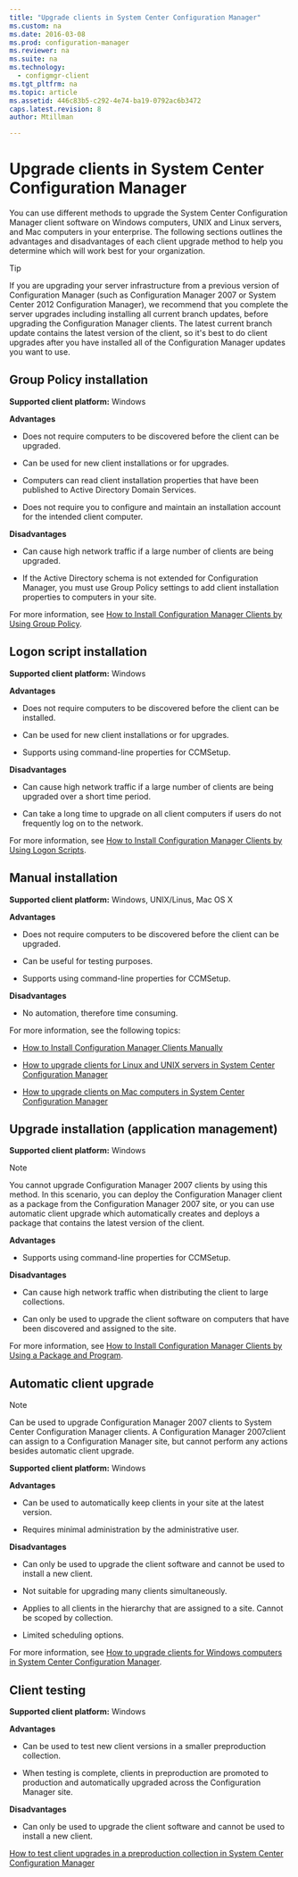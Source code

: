 ```yaml
---
title: "Upgrade clients in System Center Configuration Manager"
ms.custom: na
ms.date: 2016-03-08
ms.prod: configuration-manager
ms.reviewer: na
ms.suite: na
ms.technology:
  - configmgr-client
ms.tgt_pltfrm: na
ms.topic: article
ms.assetid: 446c83b5-c292-4e74-ba19-0792ac6b3472
caps.latest.revision: 8
author: Mtillman

---
```

# Upgrade clients in System Center Configuration Manager
You can use different methods to upgrade the System Center Configuration Manager client software on Windows computers, UNIX and Linux servers, and Mac computers in your enterprise. The following sections outlines the advantages and disadvantages of each client upgrade method to help you determine which will work best for your organization.  

> [!TIP]  
>  If you are upgrading your server infrastructure from a previous version of Configuration Manager \(such as Configuration Manager 2007 or System Center 2012 Configuration Manager\), we recommend that you complete the server upgrades including installing all current branch updates, before upgrading the Configuration Manager clients.   The latest current branch update contains the latest version of the client, so it's best to do client upgrades after you have installed all of the Configuration Manager updates you want to use.  

## Group Policy installation  
 **Supported client platform:** Windows  

 **Advantages**  

-   Does not require computers to be discovered before the client can be upgraded.  

-   Can be used for new client installations or for upgrades.  

-   Computers can read client installation properties that have been published to Active Directory Domain Services.  

-   Does not require you to configure and maintain an installation account for the intended client computer.  

 **Disadvantages**  

-   Can cause high network traffic if a large number of clients are being upgraded.  

-   If the Active Directory schema is not extended for Configuration Manager, you must use Group Policy settings to add client installation properties to computers in your site.  

 For more information, see [How to Install Configuration Manager Clients by Using Group Policy](../../../../core/clients/deploy/deploy-clients-to-windows-computers.md#BKMK_ClientGP).  

## Logon script installation  
 **Supported client platform:** Windows  

 **Advantages**  

-   Does not require computers to be discovered before the client can be installed.  

-   Can be used for new client installations or for upgrades.  

-   Supports using command-line properties for CCMSetup.  

 **Disadvantages**  

-   Can cause high network traffic if a large number of clients are being upgraded over a short time period.  

-   Can take a long time to upgrade on all client computers if users do not frequently log on to the network.  

 For more information, see [How to Install Configuration Manager Clients by Using Logon Scripts](../../../../core/clients/deploy/deploy-clients-to-windows-computers.md#BKMK_ClientLogonScript).  

## Manual installation  
 **Supported client platform:** Windows, UNIX/Linus, Mac OS X  

 **Advantages**  

-   Does not require computers to be discovered before the client can be upgraded.  

-   Can be useful for testing purposes.  

-   Supports using command-line properties for CCMSetup.  

 **Disadvantages**  

-   No automation, therefore time consuming.  

 For more information, see the following topics:  

-   [How to Install Configuration Manager Clients Manually](../../../../core/clients/deploy/deploy-clients-to-windows-computers.md#BKMK_Manual)  

-   [How to upgrade clients for Linux and UNIX servers in System Center Configuration Manager](../../../../core/clients/manage/upgrade/upgrade-clients-for-linux-and-unix-servers.md)  

-   [How to upgrade clients on Mac computers in System Center Configuration Manager](../../../../core/clients/manage/upgrade/upgrade-clients-on-mac-computers.md)  

## Upgrade installation (application management)  
 **Supported client platform:** Windows  

> [!NOTE]  
>  You cannot upgrade Configuration Manager 2007 clients by using this method. In this scenario, you can deploy the Configuration Manager client as a package from the Configuration Manager 2007 site, or you can use automatic client upgrade which automatically creates and deploys a package that contains the latest version of the client.  

 **Advantages**  

-   Supports using command-line properties for CCMSetup.  

 **Disadvantages**  

-   Can cause high network traffic when distributing the client to large collections.  

-   Can only be used to upgrade the client software on computers that have been discovered and assigned to the site.  

 For more information, see [How to Install Configuration Manager Clients by Using a Package and Program](../../../../core/clients/deploy/deploy-clients-to-windows-computers.md#BKMK_ClientApp).  

## Automatic client upgrade  

> [!NOTE]  
>  Can be used to upgrade Configuration Manager 2007 clients to System Center Configuration Manager clients. A Configuration Manager 2007client can assign to a Configuration Manager site, but cannot perform any actions besides automatic client upgrade.  

 **Supported client platform:** Windows  

 **Advantages**  

-   Can be used to automatically keep clients in your site at the latest version.  

-   Requires minimal administration by the administrative user.  

 **Disadvantages**  

-   Can only be used to upgrade the client software and cannot be used to install a new client.  

-   Not suitable for upgrading many clients simultaneously.  

-   Applies to all clients in the hierarchy that are assigned to a site. Cannot be scoped by collection.  

-   Limited scheduling options.  

 For more information, see [How to upgrade clients for Windows computers in System Center Configuration Manager](../../../../core/clients/manage/upgrade/upgrade-clients-for-windows-computers.md).  

## Client testing  
 **Supported client platform:** Windows  

 **Advantages**  

-   Can be used to test new client versions in a smaller preproduction collection.  

-   When testing is complete, clients in preproduction are promoted to production and automatically upgraded across the Configuration Manager site.  

 **Disadvantages**  

-   Can only be used to upgrade the client software and cannot be used to install a new client.  

 [How to test client upgrades in a preproduction collection in System Center Configuration Manager](../../../../core/clients/manage/upgrade/test-client-upgrades.md)  
